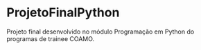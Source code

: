# ProjetoFinalPython
Projeto final desenvolvido no módulo Programação em Python do programas de trainee COAMO.
